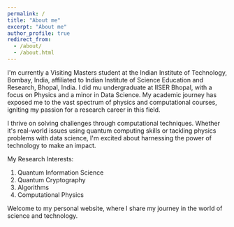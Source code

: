 ```yaml
---
permalink: /
title: "About me"
excerpt: "About me"
author_profile: true
redirect_from: 
  - /about/
  - /about.html
---
```


I'm currently a Visiting Masters student at the Indian Institute of Technology, Bombay, India, affiliated to Indian Institute of Science Education and Research, Bhopal, India. I did mu undergraduate at IISER Bhopal, with a focus on Physics and a minor in Data Science. My academic journey has exposed me to the vast spectrum of physics and computational courses, igniting my passion for a research career in this field.

I thrive on solving challenges through computational techniques. Whether it's real-world issues using quantum computing skills or tackling physics problems with data science, I'm excited about harnessing the power of technology to make an impact.

My Research Interests:
1. Quantum Information Science
2. Quantum Cryptography
3. Algorithms
4. Computational Physics

Welcome to my personal website, where I share my journey in the world of science and technology.
